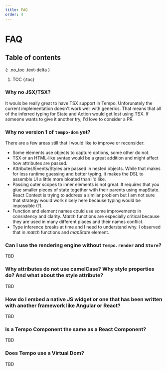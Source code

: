 ```yaml
---
title: FAQ
order: 4
---
```


# FAQ

## Table of contents
{: .no_toc .text-delta }

1. TOC
{:toc}

### Why no JSX/TSX?

It wouls be really great to have TSX support in Tempo. Unforunately the current implementation doesn't work well with generics. That means that all of the inferred typing for State and Action would get lost using TSX. If someone wants to give it another try, I'd love to consider a PR.

### Why no version 1 of `tempo-dom` yet?

There are a few areas still that I would like to improve or reconsider:

* Some elements use objects to capture options, some other do not.
* TSX or an HTML-like syntax would be a great addition and might affect how attributes are passed.
* Attributes/Events/Styles are passed in nested objects. While that makes for less runtime guessing and better typing, it makes the DSL to assemble UI a little more bloated than I'd like.
* Passing outer scopes to inner elements is not great. It requires that you glue smaller pieces of state together with their parents using mapState. React Context is trying to address a similar problem but I am not sure that strategy would work nicely here because typing would be impossible (?).
* Function and element names could use some improvements in consistency and clarity. *Match* functions are especially critical because they are used in many different places and their names conflict.
* Type inference breaks at time and I need to understand why. I observed that in *match* functions and *mapState* element.

### Can I use the rendering engine without `Tempo.render` and `Store`?

TBD

### Why attributes do not use camelCase? Why style properties do? And what about the style attribute?

TBD

### How do I embed a native JS widget or one that has been written with another framework like Angular or React?

TBD

### Is a Tempo Component the same as a React Component?

TBD

### Does Tempo use a Virtual Dom?

TBD
